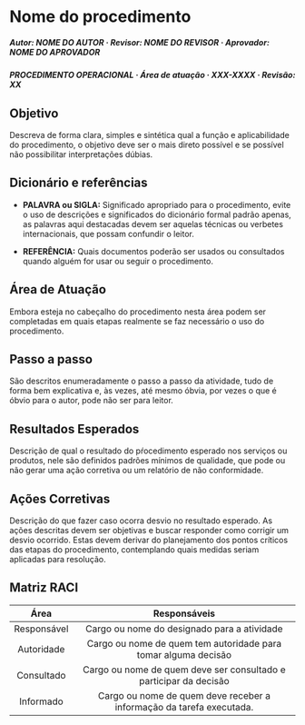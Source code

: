 # **Nome do procedimento**

##### **Autor:** NOME DO AUTOR &middot; **Revisor:** NOME DO REVISOR &middot; Aprovador: NOME DO APROVADOR

##### **PROCEDIMENTO OPERACIONAL** &middot; **Área de atuação**   &middot; **XXX-XXXX**  &middot; **Revisão: XX**

## **Objetivo**

Descreva de forma clara, simples e sintética qual a função e aplicabilidade do procedimento, o objetivo deve ser o mais direto possível e se possível não possibilitar interpretações dúbias.


## **Dicionário e referências**

- **PALAVRA ou SIGLA:** Significado apropriado para o procedimento, evite o uso de descrições e significados do dicionário formal padrão apenas, as palavras aqui destacadas devem ser aquelas técnicas ou verbetes internacionais, que possam confundir o leitor.

- **REFERÊNCIA:** Quais documentos poderão ser usados ou consultados quando alguém for usar ou seguir o procedimento.

## **Área de Atuação**

Embora esteja no cabeçalho do procedimento nesta área podem ser completadas em quais etapas realmente se faz necessário o uso do procedimento.

## **Passo a passo**

São descritos enumeradamente o passo a passo da atividade, tudo de forma bem explicativa e, às vezes, até mesmo óbvia, por vezes o que é óbvio para o autor, pode não ser para leitor.

## **Resultados Esperados**

Descrição de qual o resultado do pŕocedimento esperado nos serviços ou produtos, nele são definidos padrões mínimos de qualidade, que pode ou não gerar uma ação corretiva ou um relatório de não conformidade.

## **Ações Corretivas**

Descrição do que fazer caso ocorra desvio no resultado esperado. As ações descritas devem ser objetivas e buscar responder como corrigir um desvio ocorrido. Estas devem derivar do planejamento dos pontos críticos das etapas do procedimento, contemplando quais medidas seriam aplicadas para resolução.

## **Matriz RACI**

| **Área**    | **Responsáveis**                                                     |
| :---------: | :------------------------------------------------------------------: |
| Responsável | Cargo ou nome do designado para a atividade                          |
| Autoridade  | Cargo ou nome de quem tem autoridade para tomar alguma decisão       |
| Consultado  | Cargo ou nome de quem deve ser consultado e participar da decisão    |
| Informado   | Cargo ou nome de quem deve receber a informação da tarefa executada. |

